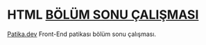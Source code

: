 # HTML [BÖLÜM SONU ÇALIŞMASI](https://app.patika.dev/moduller/html/bolum-sonu2)

[Patika.dev](https://www.patika.dev/tr/home) Front-End patikası bölüm sonu çalışması.
